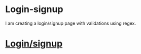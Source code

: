 # Login-signup
I am creating a login/signup page with validations using regex.

<h1><a href="https://loogin-signup.surge.sh/">Login/signup</a></h1>
